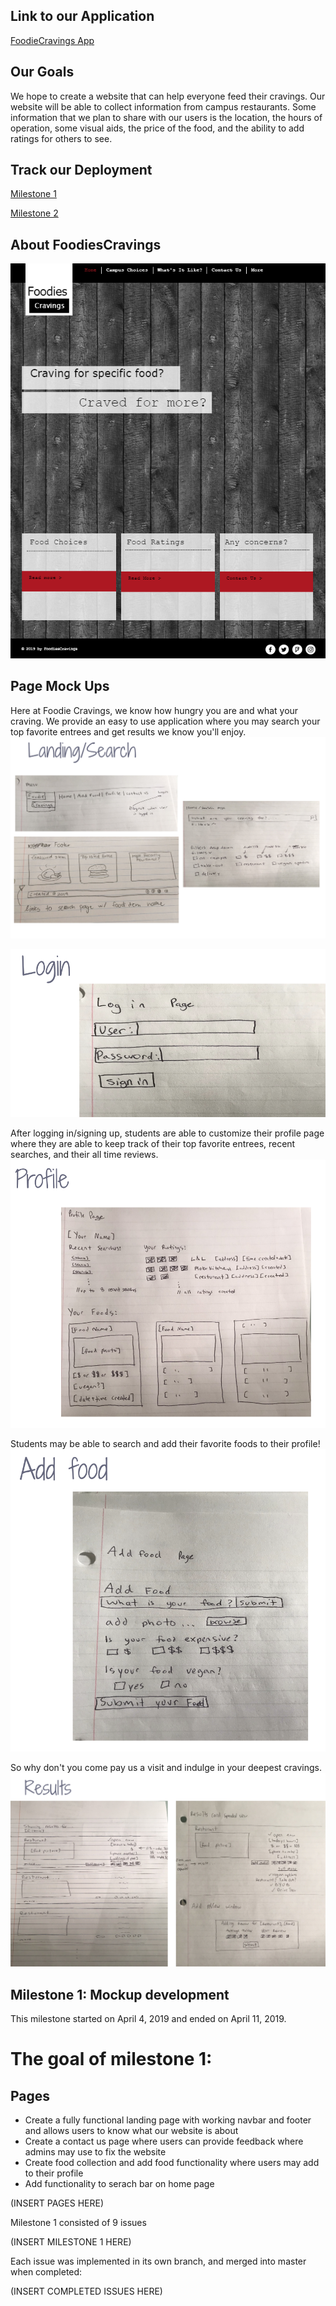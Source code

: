 ## Link to our Application
[FoodieCravings App](http://foodiecravings.meteorapp.com/#/)

## Our Goals
We hope to create a website that can help everyone feed their cravings. Our website will be able to collect
information from campus restaurants. Some information that we plan to share with our users is the location, the 
hours of operation, some visual aids, the price of the food, and the ability to add ratings for others to see.

## Track our Deployment
[Milestone 1](https://github.com/foodiecravings/foodiecravings/projects/1)

[Milestone 2](https://github.com/foodiecravings/foodiecravings/projects/2)

## About FoodiesCravings
![](images/foodiescravings_home_mockup.PNG)

## Page Mock Ups
Here at Foodie Cravings, we know how hungry you are and what your craving. We provide an easy to use application where you may search your top favorite entrees and get results we know you'll enjoy.
![](images/landing_page_mu.png)

![](images/login_page_mu.png)

After logging in/signing up, students are able to customize their profile page where they are able to keep track of their top favorite entrees, recent searches, and their all time reviews.
![](images/profile_page_mu.png)

Students may be able to search and add their favorite foods to their profile!
![](images/add_food_page_mu.png)

So why don't you come pay us a visit and indulge in your deepest cravings.
![](images/results_page_mu.png)

## Milestone 1: Mockup development
This milestone started on April 4, 2019 and ended on April 11, 2019.

# The goal of milestone 1:

## Pages
- Create a fully functional landing page with working navbar and footer and allows users to know what our website is about
- Create a contact us page where users can provide feedback where admins may use to fix the website
- Create food collection and add food functionality where users may add to their profile
- Add functionality to serach bar on home page

(INSERT PAGES HERE)

Milestone 1 consisted of 9 issues

(INSERT MILESTONE 1 HERE)

Each issue was implemented in its own branch, and merged into master when completed:

(INSERT COMPLETED ISSUES HERE)
